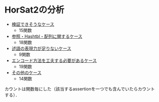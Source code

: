
# HorSat2の分析

+ [検証できそうなケース](./Possible.md)
    + 15関数
+ [参照・Hashtbl・配列に関するケース](./Reference-Hashtbl-Array.md)
    + 18関数
+ [述語の表現力が足りないケース](./ExpressionPower.md)
    + 9関数
+ [エンコード方法を工夫する必要があるケース](./ListEncode.md)
    + 19関数
+ [その他のケース](./Others.md)
    + 14関数

カウントは関数毎にした（該当するassertionを一つでも含んでいたらカウントする）．

